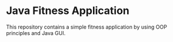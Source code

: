 # Java Fitness Application
This repository contains a simple fitness application by using OOP principles and Java GUI.
